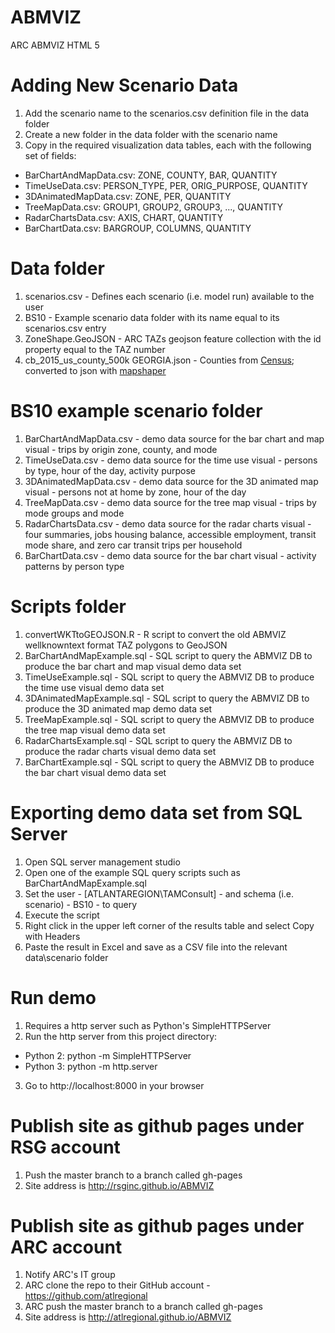 # ABMVIZ
ARC ABMVIZ HTML 5

# Adding New Scenario Data
1. Add the scenario name to the scenarios.csv definition file in the data folder
1. Create a new folder in the data folder with the scenario name
1. Copy in the required visualization data tables, each with the following set of fields:
  - BarChartAndMapData.csv: ZONE, COUNTY, BAR, QUANTITY  
  - TimeUseData.csv: PERSON_TYPE, PER, ORIG_PURPOSE, QUANTITY
  - 3DAnimatedMapData.csv: ZONE, PER, QUANTITY
  - TreeMapData.csv: GROUP1, GROUP2, GROUP3, ..., QUANTITY
  - RadarChartsData.csv: AXIS, CHART, QUANTITY
  - BarChartData.csv: BARGROUP, COLUMNS, QUANTITY

# Data folder
1. scenarios.csv - Defines each scenario (i.e. model run) available to the user
2. BS10 - Example scenario data folder with its name equal to its scenarios.csv entry
3. ZoneShape.GeoJSON - ARC TAZs geojson feature collection with the id property equal to the TAZ number
4. cb_2015_us_county_500k GEORGIA.json - Counties from [Census](https://www.census.gov/geo/maps-data/data/cbf/cbf_counties.html); converted to json with [mapshaper](http://www.mapshaper.org)

# BS10 example scenario folder
1. BarChartAndMapData.csv - demo data source for the bar chart and map visual - trips by origin zone, county, and mode
2. TimeUseData.csv - demo data source for the time use visual - persons by type, hour of the day, activity purpose
3. 3DAnimatedMapData.csv - demo data source for the 3D animated map visual - persons not at home by zone, hour of the day
4. TreeMapData.csv - demo data source for the tree map visual - trips by mode groups and mode
5. RadarChartsData.csv - demo data source for the radar charts visual - four summaries, jobs housing balance, accessible employment, transit mode share, and zero car transit trips per household
5. BarChartData.csv - demo data source for the bar chart visual - activity patterns by person type

# Scripts folder
1. convertWKTtoGEOJSON.R - R script to convert the old ABMVIZ wellknowntext format TAZ polygons to GeoJSON
4. BarChartAndMapExample.sql - SQL script to query the ABMVIZ DB to produce the bar chart and map visual demo data set
5. TimeUseExample.sql - SQL script to query the ABMVIZ DB to produce the time use visual demo data set
6. 3DAnimatedMapExample.sql - SQL script to query the ABMVIZ DB to produce the 3D animated map demo data set
7. TreeMapExample.sql - SQL script to query the ABMVIZ DB to produce the tree map visual demo data set
8. RadarChartsExample.sql - SQL script to query the ABMVIZ DB to produce the radar charts visual demo data set
9. BarChartExample.sql - SQL script to query the ABMVIZ DB to produce the bar chart visual demo data set

# Exporting demo data set from SQL Server
1. Open SQL server management studio
2. Open one of the example SQL query scripts such as BarChartAndMapExample.sql
3. Set the user - [ATLANTAREGION\TAMConsult] - and schema (i.e. scenario) - BS10 - to query
4. Execute the script
5. Right click in the upper left corner of the results table and select Copy with Headers
6. Paste the result in Excel and save as a CSV file into the relevant data\scenario folder

# Run demo
1. Requires a http server such as Python's SimpleHTTPServer
2. Run the http server from this project directory: 
  - Python 2: python -m SimpleHTTPServer
  - Python 3: python -m http.server
3. Go to http://localhost:8000 in your browser 

# Publish site as github pages under RSG account
1. Push the master branch to a branch called gh-pages
2. Site address is http://rsginc.github.io/ABMVIZ

# Publish site as github pages under ARC account
1. Notify ARC's IT group 
2. ARC clone the repo to their GitHub account - https://github.com/atlregional
3. ARC push the master branch to a branch called gh-pages
2. Site address is http://atlregional.github.io/ABMVIZ
